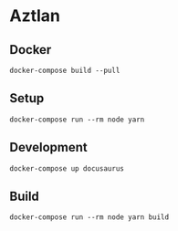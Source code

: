 # Aztlan

## Docker
```
docker-compose build --pull
```

## Setup
```
docker-compose run --rm node yarn
```

## Development
```
docker-compose up docusaurus
```

## Build
```
docker-compose run --rm node yarn build
```
